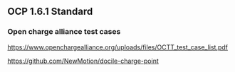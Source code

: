 
## OCP 1.6.1 Standard

### Open charge alliance test cases
https://www.openchargealliance.org/uploads/files/OCTT_test_case_list.pdf


https://github.com/NewMotion/docile-charge-point